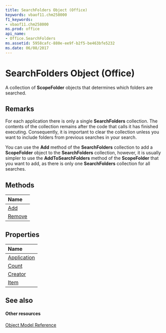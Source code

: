 ```yaml
---
title: SearchFolders Object (Office)
keywords: vbaof11.chm258000
f1_keywords:
- vbaof11.chm258000
ms.prod: office
api_name:
- Office.SearchFolders
ms.assetid: 5958cafc-880e-ee9f-b2f5-be463bfe5232
ms.date: 06/08/2017
---
```



# SearchFolders Object (Office)

A collection of **ScopeFolder** objects that determines which folders are searched.


## Remarks

For each application there is only a single **SearchFolders** collection. The contents of the collection remains after the code that calls it has finished executing. Consequently, it is important to clear the collection unless you want to include folders from previous searches in your search.

You can use the **Add** method of the **SearchFolders** collection to add a **ScopeFolder** object to the **SearchFolders** collection, however, it is usually simpler to use the **AddToSearchFolders** method of the **ScopeFolder** that you want to add, as there is only one **SearchFolders** collection for all searches.


## Methods



|**Name**|
|:-----|
|[Add](searchfolders-add-method-office.md)|
|[Remove](searchfolders-remove-method-office.md)|

## Properties



|**Name**|
|:-----|
|[Application](searchfolders-application-property-office.md)|
|[Count](searchfolders-count-property-office.md)|
|[Creator](searchfolders-creator-property-office.md)|
|[Item](searchfolders-item-property-office.md)|

## See also


#### Other resources


[Object Model Reference](http://msdn.microsoft.com/library/499c789a-aba2-0fad-649a-0ea964cd3b5e%28Office.15%29.aspx)
